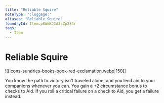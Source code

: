 ```yaml
---
title: "Reliable Squire"
noteType: ":luggage:"
aliases: "Reliable Squire"
foundryId: Item.p8WmKJIA3sZp284r
tags:
  - Item
---
```


# Reliable Squire
![[icons-sundries-books-book-red-exclamation.webp|150]]

You know the path to victory isn't traveled alone, and you lend aid to your companions whenever you can. You gain a +2 circumstance bonus to checks to Aid. If you roll a critical failure on a check to Aid, you get a failure instead.
